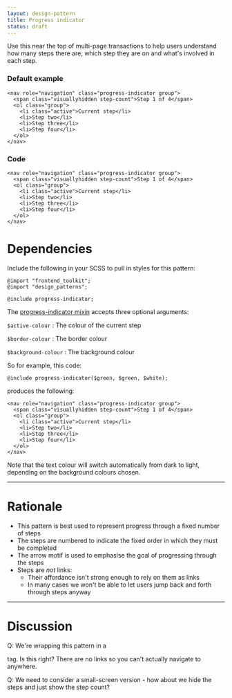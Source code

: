 ```yaml
---
layout: design-pattern
title: Progress indicator
status: draft
---
```


Use this near the top of multi-page transactions to help users understand how
many steps there are, which step they are on and what's involved in each step.


### Default example
<div class="pattern-example">
  <div class="inner">

    <nav role="navigation" class="progress-indicator group">
      <span class="visuallyhidden step-count">Step 1 of 4</span>
      <ol class="group">
        <li class="active">Current step</li>
        <li>Step two</li>
        <li>Step three</li>
        <li>Step four</li>
      </ol>
    </nav>

  </div>
</div>

### Code


    <nav role="navigation" class="progress-indicator group">
      <span class="visuallyhidden step-count">Step 1 of 4</span>
      <ol class="group">
        <li class="active">Current step</li>
        <li>Step two</li>
        <li>Step three</li>
        <li>Step four</li>
      </ol>
    </nav>



# Dependencies

Include the following in your SCSS to pull in styles for this pattern:

    @import "frontend_toolkit";
    @import "design_patterns";
    
    @include progress-indicator;

The [progress-indicator mixin](https://github.com/alphagov/prototyping/blob/master/_includes/scss/design-patterns/_progress-indicator.scss) accepts three optional arguments:

`$active-colour` : The colour of the current step

`$border-colour` : The border colour

`$background-colour` : The background colour


So for example, this code:

    @include progress-indicator($green, $green, $white);

produces the following:

<div class="alt pattern-example">
  <div class="inner">

    <nav role="navigation" class="progress-indicator group">
      <span class="visuallyhidden step-count">Step 1 of 4</span>
      <ol class="group">
        <li class="active">Current step</li>
        <li>Step two</li>
        <li>Step three</li>
        <li>Step four</li>
      </ol>
    </nav>

  </div>
</div>

Note that the text colour will switch automatically from dark to light, depending on the background colours chosen.

* * *

# Rationale

* This pattern is best used to represent progress through a fixed number of steps
* The steps are numbered to indicate the fixed order in which they must be completed
* The arrow motif is used to emphasise the goal of progressing through the steps
* Steps are *not* links:
  * Their affordance isn't strong enough to rely on them as links
  * In many cases we won't be able to let users jump back and forth through steps anyway

* * * 

# Discussion

Q: We're wrapping this pattern in a <nav> tag. Is this right? There are no links so you can't actually
navigate to anywhere.

Q: We need to consider a small-screen version - how about we hide the steps and just show the step count?

